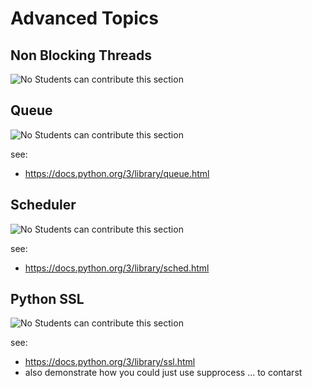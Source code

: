 # Advanced Topics

## Non Blocking Threads

![No](images/no.png) Students can contribute this section

## Queue

![No](images/no.png) Students can contribute this section

see:

* <https://docs.python.org/3/library/queue.html>

## Scheduler

![No](images/no.png) Students can contribute this section

see:

* <https://docs.python.org/3/library/sched.html>

## Python SSL

![No](images/no.png) Students can contribute this section

see:

* <https://docs.python.org/3/library/ssl.html>
* also demonstrate how you could just use supprocess ... to contarst

